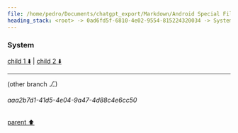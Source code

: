 ```yaml
---
file: /home/pedro/Documents/chatgpt_export/Markdown/Android Special File Objects.md
heading_stack: <root> -> 0ad6fd5f-6810-4e02-9554-815224320034 -> System -> 5813abb3-bc8f-4116-a4aa-0e0986508a91 -> System
---
```

### System

[child 1 ⬇️](#aaa2b7d1-41d5-4e04-9a47-4d88c4e6cc50) | [child 2 ⬇️](#aaa21991-06a5-4043-9e92-42d41a412bcf)

---

(other branch ⎇)
###### aaa2b7d1-41d5-4e04-9a47-4d88c4e6cc50
[parent ⬆️](#5813abb3-bc8f-4116-a4aa-0e0986508a91)
